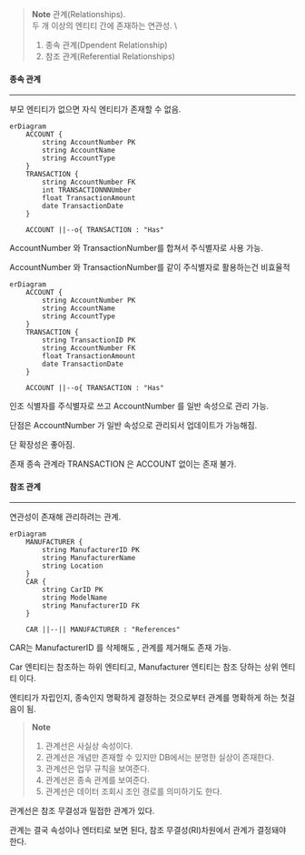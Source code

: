 >**Note**
> 관계(Relationships). \
> 두 개 이상의 엔티티 간에 존재하는 연관성. \
> 1. 종속 관계(Dpendent Relationship)
> 2. 참조 관계(Referential Relationships)

#### 종속 관계
---
부모 엔티티가 없으면 자식 엔티티가 존재할 수 없음.


```mermaid
erDiagram
    ACCOUNT {
        string AccountNumber PK
        string AccountName
        string AccountType
    }
    TRANSACTION {
        string AccountNumber FK
        int TRANSACTIONNNUmber
        float TransactionAmount
        date TransactionDate
    }

    ACCOUNT ||--o{ TRANSACTION : "Has"

```

AccountNumber  와 TransactionNumber를 합쳐서 주식별자로 사용 가능.

AccountNumber 와 TransactionNumber를 같이 주식별자로 활용하는건 비효율적

```mermaid
erDiagram
    ACCOUNT {
        string AccountNumber PK
        string AccountName
        string AccountType
    }
    TRANSACTION {
        string TransactionID PK
        string AccountNumber FK
        float TransactionAmount
        date TransactionDate
    }

    ACCOUNT ||--o{ TRANSACTION : "Has"

```


인조 식별자를 주식별자로 쓰고 AccountNumber 를 일반 속성으로 관리 가능.

단점은 AccountNumber 가 일반 속성으로 관리되서 업데이트가 가능해짐.

단 확장성은 좋아짐.

존재 종속 관계라 TRANSACTION 은 ACCOUNT 없이는 존재 불가.

#### 참조 관계
---
연관성이 존재해 관리하려는 관계.

```mermaid
erDiagram
    MANUFACTURER {
        string ManufacturerID PK
        string ManufacturerName
        string Location
    }
    CAR {
        string CarID PK
        string ModelName
        string ManufacturerID FK
    }

    CAR ||--|| MANUFACTURER : "References"

```
CAR는 ManufacturerID 를 삭제해도 , 관계를 제거해도 존재 가능.

Car 엔티티는 참조하는 하위 엔티티고, Manufacturer 엔티티는 참조 당하는 상위 엔티티 이다.

엔티티가 자립인지, 종속인지 명확하게 결정하는 것으로부터 관계를 명확하게 하는 첫걸음이 됨.

>**Note**
> 1. 관계선은 사실상 속성이다.
> 2. 관계선은 개념만 존재할 수 있지만 DB에서는 분명한 실상이 존재한다.
> 3. 관계선은 업무 규칙을 보여준다. 
> 4. 관계선은 종속 관계를 보여준다. 
> 5. 관계선은 데이터 조회시 조인 경로를 의미하기도 한다.

관계선은 참조 무결성과 밀접한 관계가 있다.

관계는 결국 속성이나 엔터티로 보면 된다, 참조 무결성(RI)차원에서 관계가 결정돼야 한다.

